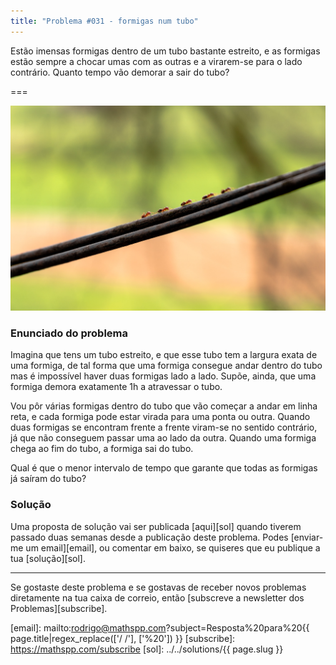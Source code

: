```yaml
---
title: "Problema #031 - formigas num tubo"
---
```


Estão imensas formigas dentro de um tubo bastante estreito,
e as formigas estão sempre a chocar umas com as outras
e a virarem-se para o lado contrário.
Quanto tempo vão demorar a sair do tubo?

===

![](thumbnail.png "Fotografia de Lorenz Lippert do site Unsplash.")


### Enunciado do problema

Imagina que tens um tubo estreito, e que esse tubo tem a largura
exata de uma formiga, de tal forma que uma formiga consegue
andar dentro do tubo mas é impossível haver duas formigas lado a lado.
Supõe, ainda, que uma formiga demora exatamente 1h a atravessar o tubo.

Vou pôr várias formigas dentro do tubo que vão começar a andar em linha reta,
e cada formiga pode estar virada para uma ponta ou outra.
Quando duas formigas se encontram frente a frente viram-se no sentido
contrário, já que não conseguem passar uma ao lado da outra.
Quando uma formiga chega ao fim do tubo, a formiga sai do tubo.

Qual é que o menor intervalo de tempo que garante que todas as formigas
já saíram do tubo?


### Solução

Uma proposta de solução vai ser publicada [aqui][sol] quando tiverem passado duas semanas desde a publicação deste problema.
Podes [enviar-me um email][email], ou comentar em baixo, se quiseres que eu publique a tua [solução][sol].
<!--Podes encontrar a minha proposta de solução [aqui][sol], para confirmares a tua resposta.
Também podes usar o link para partilhar a tua própria solução nos comentários. Por favor, **não** escrevas a tua solução nos comentários aqui em baixo.-->

---

Se gostaste deste problema e se gostavas de receber novos problemas diretamente na tua caixa de correio, então [subscreve a newsletter dos Problemas][subscribe].

[email]: mailto:rodrigo@mathspp.com?subject=Resposta%20para%20{{ page.title|regex_replace(['/ /'], ['%20']) }}
[subscribe]: https://mathspp.com/subscribe
[sol]: ../../solutions/{{ page.slug }}
